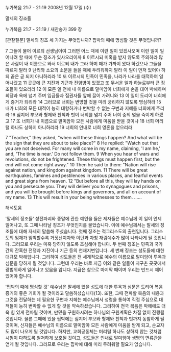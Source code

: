 누가복음 21:7 - 21:19 
2008년 12월 17일 (수)

말세의 징조들



누가복음 21:7 - 21:19 / 새찬송가 399 장


[관찰질문]
말세의 징조 세 가지는 무엇입니까? 
핍박의 때에 명심할 것은 무엇입니까?       

7 그들이 물어 이르되 선생님이여 그러면 어느 때에 이런 일이 있겠사오며 이런 일이 일어나려 할 때에 무슨 징조가 있사오리이까 
8 이르시되 미혹을 받지 않도록 주의하라 많은 사람이 내 이름으로 와서 이르되 내가 그라 하며 때가 가까이 왔다 하겠으나 그들을 따르지 말라 
9 난리와 소요의 소문을 들을 때에 두려워하지 말라 이 일이 먼저 있어야 하되 끝은 곧 되지 아니하리라
10 또 이르시되 민족이 민족을, 나라가 나라를 대적하여 일어나겠고
11 곳곳에 큰 지진과 기근과 전염병이 있겠고 또 무서운 일과 하늘로부터 큰 징조들이 있으리라 
12 이 모든 일 전에 내 이름으로 말미암아 너희에게 손을 대어 박해하며 회당과 옥에 넘겨 주며 임금들과 집권자들 앞에 끌어 가려니와 
13 이 일이 도리어 너희에게 증거가 되리라
14 그러므로 너희는 변명할 것을 미리 궁리하지 않도록 명심하라
15 내가 너희의 모든 대적이 능히 대항하거나 변박할 수 없는 구변과 지혜를 너희에게 주리라
16 심지어 부모와 형제와 친척과 벗이 너희를 넘겨 주어 너희 중의 몇을 죽이게 하겠고 
17 또 너희가 내 이름으로 말미암아 모든 사람에게 미움을 받을 것이나 
18 너희 머리털 하나도 상하지 아니하리라 
19 너희의 인내로 너희 영혼을 얻으리라 

7 "Teacher," they asked, "when will these things happen? And what will be the sign that they are about to take place?" 
8 He replied: "Watch out that you are not deceived. For many will come in my name, claiming, 'I am he,' and, 'The time is near.' Do not follow them.
9 When you hear of wars and revolutions, do not be frightened. These things must happen first, but the end will not come right away."
10 Then he said to them: "Nation will rise against nation, and kingdom against kingdom. 
11 There will be great earthquakes, famines and pestilences in various places, and fearful events and great signs from heaven. 
12 "But before all this, they will lay hands on you and persecute you. They will deliver you to synagogues and prisons, and you will be brought before kings and governors, and all on account of my name. 
13 This will result in your being witnesses to them. 
......

해석도움





'말세의 징조들'
 성전파괴와 종말에 관한 예언을 들은 제자들은 예수님께 이 일이 언제 일어나고, 또 그때 나타날 징조가 무엇인지를 물었습니다. 이에 예수님께서는 말세의 징조들에 대해 자세히 말씀해 주셨습니다. 첫째 징조는 적그리스도의 출현입니다. 그리스도의 임재가 임박할수록 거짓선지자와 이단과 자칭 재림예수가 많이 나타나게 될 것입니다. 그러므로 우리는 미혹 당하지 않도록 조심해야 합니다. 두 번째 징조는 민족과 국가 간의 잔혹한 전쟁과 지진이나 기근 등의 천재지변입니다. 세 번째 징조는 성도들에 대한 대규모 박해입니다. 그리하여 성도들은 전 세계적으로 예수의 이름으로 말미암아 투옥과 심문을 당하게 될 것입니다. 그런데 우리는 바로 지금 이와 같은 일들이 지구촌 곳곳에서 광범위하게 일어나고 있음을 압니다. 지금은 참으로 마지막 때이며 우리는 반드시 깨어 있어야 합니다.      

'핍박의 때에 명심할 것'
 예수님은 말세에 있을 성도에 대한 투옥과 심문은 도리어 복음증거의 좋은 기회가 될 것이라고 말씀하셨습니다(13). 또한, 그때 전파할 복음의 내용과 그것을 전달하는 데 필요한 구변과 지혜는 예수님께서 성령을 통하여 직접 주심으로 대적들이 능히 변박할 수 없게 할 것을 약속하셨습니다. 그리하여 천국 복음은 박해에도 더욱 힘 있게 전파될 것이며, 만민을 구원하시려는 하나님의 구원계획은 차질 없이 진행될 것입니다. 물론 그때에 있을 핍박에는 심지어 부모와 형제와 친척과 벗까지 동참하게 될 것이며, 신자들은 예수님의 이름으로 말미암아 모든 사람에게 미움을 받게 되고, 순교자도 많이 나오게 될 것입니다. 하지만, 교회공동체는 머리털 하나도 상하지 않는 것처럼 시험이 다하도록 철저하게 보호될 것이고, 성도들은 인내로 말미암아 생명의 면류관을 얻게 될 것입니다. 그러므로 우리는 핍박에 대해 미리 두려워할 필요가 없습니다.